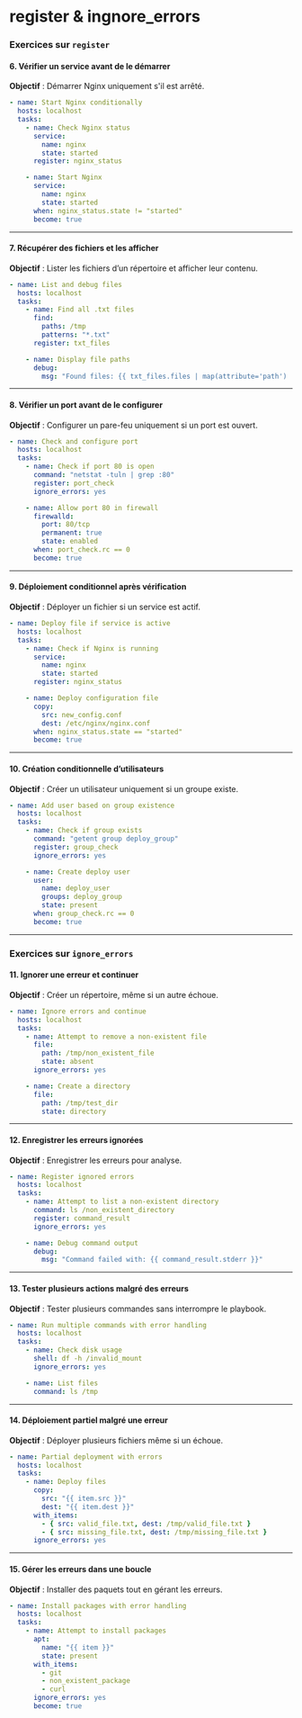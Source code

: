# register & ingnore_errors

### **Exercices sur `register`**

#### 6. Vérifier un service avant de le démarrer

**Objectif** : Démarrer Nginx uniquement s'il est arrêté.

```yaml
- name: Start Nginx conditionally
  hosts: localhost
  tasks:
    - name: Check Nginx status
      service:
        name: nginx
        state: started
      register: nginx_status

    - name: Start Nginx
      service:
        name: nginx
        state: started
      when: nginx_status.state != "started"
      become: true
```

---

#### 7. Récupérer des fichiers et les afficher

**Objectif** : Lister les fichiers d’un répertoire et afficher leur contenu.

```yaml
- name: List and debug files
  hosts: localhost
  tasks:
    - name: Find all .txt files
      find:
        paths: /tmp
        patterns: "*.txt"
      register: txt_files

    - name: Display file paths
      debug:
        msg: "Found files: {{ txt_files.files | map(attribute='path') | list }}"
```

---

#### 8. Vérifier un port avant de le configurer

**Objectif** : Configurer un pare-feu uniquement si un port est ouvert.

```yaml
- name: Check and configure port
  hosts: localhost
  tasks:
    - name: Check if port 80 is open
      command: "netstat -tuln | grep :80"
      register: port_check
      ignore_errors: yes

    - name: Allow port 80 in firewall
      firewalld:
        port: 80/tcp
        permanent: true
        state: enabled
      when: port_check.rc == 0
      become: true
```

---

#### 9. Déploiement conditionnel après vérification

**Objectif** : Déployer un fichier si un service est actif.

```yaml
- name: Deploy file if service is active
  hosts: localhost
  tasks:
    - name: Check if Nginx is running
      service:
        name: nginx
        state: started
      register: nginx_status

    - name: Deploy configuration file
      copy:
        src: new_config.conf
        dest: /etc/nginx/nginx.conf
      when: nginx_status.state == "started"
      become: true
```

---

#### 10. Création conditionnelle d’utilisateurs

**Objectif** : Créer un utilisateur uniquement si un groupe existe.

```yaml
- name: Add user based on group existence
  hosts: localhost
  tasks:
    - name: Check if group exists
      command: "getent group deploy_group"
      register: group_check
      ignore_errors: yes

    - name: Create deploy user
      user:
        name: deploy_user
        groups: deploy_group
        state: present
      when: group_check.rc == 0
      become: true
```

---

### **Exercices sur `ignore_errors`**

#### 11. Ignorer une erreur et continuer

**Objectif** : Créer un répertoire, même si un autre échoue.

```yaml
- name: Ignore errors and continue
  hosts: localhost
  tasks:
    - name: Attempt to remove a non-existent file
      file:
        path: /tmp/non_existent_file
        state: absent
      ignore_errors: yes

    - name: Create a directory
      file:
        path: /tmp/test_dir
        state: directory
```

---

#### 12. Enregistrer les erreurs ignorées

**Objectif** : Enregistrer les erreurs pour analyse.

```yaml
- name: Register ignored errors
  hosts: localhost
  tasks:
    - name: Attempt to list a non-existent directory
      command: ls /non_existent_directory
      register: command_result
      ignore_errors: yes

    - name: Debug command output
      debug:
        msg: "Command failed with: {{ command_result.stderr }}"
```

---

#### 13. Tester plusieurs actions malgré des erreurs

**Objectif** : Tester plusieurs commandes sans interrompre le playbook.

```yaml
- name: Run multiple commands with error handling
  hosts: localhost
  tasks:
    - name: Check disk usage
      shell: df -h /invalid_mount
      ignore_errors: yes

    - name: List files
      command: ls /tmp
```

---

#### 14. Déploiement partiel malgré une erreur

**Objectif** : Déployer plusieurs fichiers même si un échoue.

```yaml
- name: Partial deployment with errors
  hosts: localhost
  tasks:
    - name: Deploy files
      copy:
        src: "{{ item.src }}"
        dest: "{{ item.dest }}"
      with_items:
        - { src: valid_file.txt, dest: /tmp/valid_file.txt }
        - { src: missing_file.txt, dest: /tmp/missing_file.txt }
      ignore_errors: yes
```

---

#### 15. Gérer les erreurs dans une boucle

**Objectif** : Installer des paquets tout en gérant les erreurs.

```yaml
- name: Install packages with error handling
  hosts: localhost
  tasks:
    - name: Attempt to install packages
      apt:
        name: "{{ item }}"
        state: present
      with_items:
        - git
        - non_existent_package
        - curl
      ignore_errors: yes
      become: true
```

